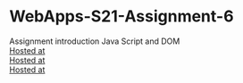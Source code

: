 # WebApps-S21-Assignment-6
Assignment introduction Java Script and DOM <br>
[Hosted at](https://44-563-web-apps-s21.github.io/webapps-s21-assignment-6-NikithaMN-05/hidden.html)<br>
[Hosted at](https://44-563-web-apps-s21.github.io/webapps-s21-assignment-6-NikithaMN-05/arithmetic.html)<br>
[Hosted at](https://44-563-web-apps-s21.github.io/webapps-s21-assignment-6-NikithaMN-05/bear.html)<br>
